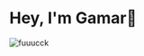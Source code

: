 # Hey, I'm Gamar👋


![fuuucck](https://user-images.githubusercontent.com/73064753/187274863-9babce2d-a100-4246-a9c3-696c8c29f393.png)

<a href="https://www.instagram.com/qemermustafa/" class="https://user-images.githubusercontent.com/73064753/187274863-9babce2d-a100-4246-a9c3-696c8c29f393.png"> </a>  

